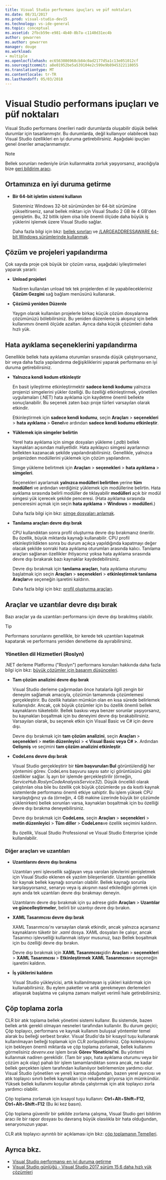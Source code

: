 ```yaml
---
title: Visual Studio performans ipuçları ve püf noktaları
ms.date: 08/31/2017
ms.prod: visual-studio-dev15
ms.technology: vs-ide-general
ms.topic: conceptual
ms.assetid: 2fbcb59e-e981-4b40-8b7a-c1140d31ec4b
author: gewarren
ms.author: gewarren
manager: douge
ms.workload:
- multiple
ms.openlocfilehash: ec6563086968cb84c0ad2177d5a1c13e051012cf
ms.sourcegitcommit: a8e01952be5a539104e2c599e9b8945322118055
ms.translationtype: MT
ms.contentlocale: tr-TR
ms.lasthandoff: 05/03/2018
---
```

# <a name="visual-studio-performance-tips-and-tricks"></a>Visual Studio performans ipuçları ve püf noktaları

Visual Studio performans önerileri nadir durumlarda oluşabilir düşük bellek durumlar için tasarlanmıştır. Bu durumlarda, değil kullanıyor olabilecek bazı Visual Studio özellikleri en iyi duruma getirebilirsiniz. Aşağıdaki ipuçları genel öneriler amaçlanmamıştır.

> [!NOTE]
> Bellek sorunları nedeniyle ürün kullanmakta zorluk yaşıyorsanız, aracılığıyla bize [geri bildirim aracı](../ide/how-to-report-a-problem-with-visual-studio-2017.md).

## <a name="optimize-your-environment"></a>Ortamınıza en iyi duruma getirme

- **Bir 64-bit işletim sistemi kullanın**

    Sisteminiz Windows 32-bit sürümünden bir 64-bit sürümüne yükseltirseniz, sanal bellek miktarı için Visual Studio 2 GB ile 4 GB'den genişletin. Bu, 32 bitlik işlem olsa bile önemli ölçüde daha büyük iş yüklerini işlemek üzere Visual Studio sağlar.

    Daha fazla bilgi için bkz: [bellek sınırları](https://msdn.microsoft.com/library/windows/desktop/aa366778(v=vs.85).aspx#memory_limits) ve [/LARGEADDRESSAWARE 64-bit Windows sürümlerinde kullanmak](https://blogs.msdn.microsoft.com/oldnewthing/20050601-24/?p=35483/).

## <a name="configure-solution-and-projects"></a>Çözüm ve projeleri yapılandırma

Çok sayıda proje çok büyük bir çözüm varsa, aşağıdaki iyileştirmeleri yaparak yararlı:

- **Unload projeleri**

    Nadiren kullanılan unload tek tek projelerden el ile yapabilecekleriniz **Çözüm Gezgini** sağ bağlam menüsünü kullanarak.

- **Çözümü yeniden Düzenle**

    Yaygın olarak kullanılan projelerle birkaç küçük çözüm dosyalarına çözümünüzü bölebilirsiniz. Bu yeniden düzenleme iş akışınız için bellek kullanımını önemli ölçüde azaltan. Ayrıca daha küçük çözümleri daha hızlı yük.

## <a name="configure-debugging-options"></a>Hata ayıklama seçeneklerini yapılandırma

Genellikle bellek hata ayıklama oturumları sırasında düşük çalıştırıyorsanız, bir veya daha fazla yapılandırma değişikliklerini yaparak performansı en iyi duruma getirebilirsiniz.

- **Yalnızca kendi kodum etkinleştir**

    En basit iyileştirme etkinleştirmektir **sadece kendi kodumu** yalnızca projenizi simgelerini yükler özelliği. Bu özelliği etkinleştirmek, yönetilen uygulamaları (.NET) hata ayıklama için kaydetme önemli bellekte sonuçlanabilir. Bu seçenek zaten bazı proje türleri varsayılan olarak etkindir.

    Etkinleştirmek için **sadece kendi kodumu**, seçin **Araçları** > **seçenekleri** > **hata ayıklama**  >   **Genel**ve ardından **sadece kendi kodumu etkinleştir**.

- **Yüklemek için simgeler belirtin**

    Yerel hata ayıklama için simge dosyaları yükleme (*.pdb*) bellek kaynakları açısından maliyetlidir. Hata ayıklayıcı simgesi ayarlarınızı bellekten kazanacak şekilde yapılandırabilirsiniz. Genellikle, yalnızca projenizden modüllerini yüklemek için çözüm yapılandırın.

    Simge yükleme belirtmek için **Araçları** > **seçenekleri** > **hata ayıklama** > **simgeleri**.

    Seçenekleri ayarlamak **yalnızca modülleri belirtilen** yerine **tüm modülleri** ve ardından verdiğiniz yüklemek için modüllerine belirtin. Hata ayıklama sırasında belirli modüller de tıklayabilir **modülleri** açık bir modül simgesi yük içerecek şekilde penceresi. (Hata ayıklama sırasında penceresini açmak için seçin **hata ayıklama** > **Windows** > **modülleri**.)

    Daha fazla bilgi için bkz: [simge dosyaları anlamak](https://blogs.msdn.microsoft.com/visualstudioalm/2015/01/05/understanding-symbol-files-and-visual-studios-symbol-settings/).

- **Tanılama araçları devre dışı bırak**

    CPU kullandıktan sonra profil oluşturma devre dışı bırakmanız önerilir. Bu özellik, büyük miktarda kaynağı kullanabilir. CPU profil etkinleştirildikten sonra bu durum açıkça yapıldığında kapatmayı değer olacak şekilde sonraki hata ayıklama oturumları arasında kalıcı. Tanılama araçları sağlanan özellikler ihtiyacınız yoksa hata ayıklama sırasında devre dışı bırakarak bazı kaynaklar kaydedebilirsiniz.

    Devre dışı bırakmak için **tanılama araçları**, hata ayıklama oturumu başlatmak için seçin **Araçları** > **seçenekleri** > **etkinleştirmek tanılama Araçlar**ve seçeneğin işaretini kaldırın.

    Daha fazla bilgi için bkz: [profil oluşturma araçları](../profiling/profiling-tools.md).

## <a name="disable-tools-and-extensions"></a>Araçlar ve uzantılar devre dışı bırak

Bazı araçlar ya da uzantıları performansı için devre dışı bırakılmış olabilir.

> [!TIP]
> Performans sorunlarını genellikle, bir kerede tek uzantıları kapatmak kapatarak ve performans yeniden denetleme da ayırabilirsiniz.

### <a name="managed-language-services-roslyn"></a>Yönetilen dil Hizmetleri (Roslyn)

.NET derleme Platformu ("Roslyn") performans konuları hakkında daha fazla bilgi için bkz: [büyük çözümler için başarım düşünceleri](https://github.com/dotnet/roslyn/wiki/Performance-considerations-for-large-solutions).

- **Tam çözüm analizini devre dışı bırak**

    Visual Studio derleme çağırmadan önce hatalarla ilgili zengin bir deneyim sağlamak amacıyla, çözümün tamamında çözümlemesi gerçekleştirir. Bu özellik hataları mümkün olan en kısa sürede belirlemek kullanışlıdır. Ancak, çok büyük çözümler için bu özellik önemli bellek kaynaklarını tüketebilir. Bellek baskısı veya benzer sorunlar yaşıyorsanız, bu kaynakları boşaltmak için bu deneyimi devre dışı bırakabilirsiniz. Varsayılan olarak, bu seçenek etkin için Visual Basic ve C# için devre dışı.

    Devre dışı bırakmak için **tam çözüm analizini**, seçin **Araçları** > **seçenekleri** > **metin düzenleyici**  >  **< Visual Basic veya C# >**. Ardından **Gelişmiş** ve seçimini **tam çözüm analizini etkinleştir**.

- **CodeLens devre dışı bırak**

    Visual Studio gerçekleştirir bir **tüm başvuruları Bul** görüntülendiği her yöntemini görev. CodeLens başvuru sayısı satır içi görüntüsünü gibi özellikler sağlar. İş ayrı bir işlemde gerçekleştirilir (örneğin, *ServiceHub.RoslynCodeAnalysisService32*). Düşük öncelikli olarak çalıştırılan olsa bile bu özellik çok büyük çözümlerde ya da kısıtlı kaynak sistemlerde performansı önemli etkiye sahiptir. Bu işlem yüksek CPU karşılaştığınız ya da (örneğin, 4 GB makine üzerinde büyük bir çözümde yüklenirken) bellek sorunları varsa, kaynakları boşaltmak için bu özelliği devre dışı bırakma deneyebilirsiniz.

    Devre dışı bırakmak için **CodeLens**, seçin **Araçları** > **seçenekleri** > **metin düzenleyici**  >   **Tüm diller** > **CodeLens**ve özellik seçimini kaldırın.

    Bu özellik, Visual Studio Professional ve Visual Studio Enterprise içinde kullanılabilir.

### <a name="other-tools-and-extensions"></a>Diğer araçları ve uzantıları

- **Uzantılarını devre dışı bırakma**

    Uzantıları yeni işlevsellik sağlayan veya varolan işlevlerini genişletmek için Visual Studio eklenen ek yazılım bileşenleridir. Uzantıları genellikle bir kaynak bellek kaynağı sorunları olabilir. Bellek kaynağı sorunla karşılaşıyorsanız, senaryo veya iş akışının nasıl etkilediğini görmek için aynı anda tek uzantıları devre dışı bırakmayı deneyin.

    Uzantılarını devre dışı bırakmak için şu adrese gidin **Araçları** > **Uzantılar ve güncelleştirmeler**, belirli bir uzantıyı devre dışı bırakın.

- **XAML Tasarımcısı devre dışı bırak**

    XAML Tasarımcısı'nı varsayılan olarak etkindir, ancak yalnızca açarsanız kaynaklarını tüketir bir *.xaml* dosya. XAML dosyaları ile çalışır, ancak Tasarımcı işlevselliği kullanmak istiyor musunuz, bazı Bellek boşaltmak için bu özelliği devre dışı bırakın.

    Devre dışı bırakmak için **XAML Tasarımcısı**gidin **Araçları** > **seçenekleri** > **XAML Tasarımcısı**  >  **Etkinleştirmek XAML Tasarımcısı**ve seçeneğin işaretini kaldırın.

- **İş yüklerini kaldırın**

    Visual Studio yükleyicisi, artık kullanılmayan iş yükleri kaldırmak için kullanabilirsiniz. Bu eylem paketler ve artık gerekmeyen derlemeleri atlayarak başlatma ve çalışma zamanı maliyet verimli hale getirebilirsiniz.

## <a name="force-a-garbage-collection"></a>Çöp toplama zorla

CLR bir atık toplama bellek yönetimi sistemi kullanır. Bu sistemde, bazen bellek artık gerekli olmayan nesneleri tarafından kullanılır. Bu durum geçici; Çöp toplayıcı, performans ve kaynak kullanım buluşsal yöntemler temel alarak bu belleği serbest bırakır. Visual Studio'da bir kısayol tuşu kullanarak kullanılmayan belleği toplamak için CLR zorlayabilirsiniz. Çöp koleksiyonu için bekleyen önemli miktarda ve çöp toplama zorlamak, bellek kullanımı görmelisiniz *devenv.exe* işlem bırak **Görev Yöneticisi'ni**. Bu yöntemi kullanmak nadiren gereklidir. (Tam bir yapı, hata ayıklama oturumu veya bir çözüm açık olay) pahalı bir işlem tamamlandıktan sonra ancak, ne kadar bellek gerçekten işlem tarafından kullanılıyor belirlemenize yardımcı olur. Visual Studio (yönetilen ve yerel) karma olduğundan, bazen yerel ayırıcısı ve atık toplayıcı sınırlı bellek kaynakları için rekabete giriyorsa için mümkündür. Yüksek bellek kullanımı koşullar altında çalıştırmak için atık toplayıcı zorla yardımcı olabilir.

Çöp toplama zorlamak için kısayol tuşu kullanın: **Ctrl**+**Alt**+**Shift**+**F12**, **Ctrl**+**Alt**+**Shift**+**F12** (Bu iki kez basın).

Çöp toplama güvenilir bir şekilde zorlama çalışma, Visual Studio geri bildirim aracı ile bir rapor dosyası bu davranış büyük olasılıkla bir hata olduğundan, senaryonuzun yapar.

CLR atık toplayıcı ayrıntılı bir açıklaması için bkz: [çöp toplamanın Temelleri](/dotnet/standard/garbage-collection/fundamentals).

## <a name="see-also"></a>Ayrıca bkz.

- [Visual Studio performansı en iyi duruma getirme](../ide/optimize-visual-studio-performance.md)
- [Visual Studio günlüğü - Visual Studio 2017 sürüm 15,6 daha hızlı yük çözümleri](https://blogs.msdn.microsoft.com/visualstudio/2018/04/04/load-solutions-faster-with-visual-studio-2017-version-15-6/)
